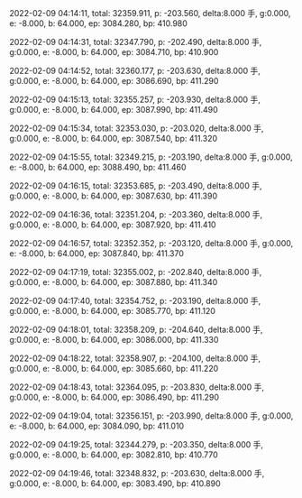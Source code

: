 2022-02-09 04:14:11, total: 32359.911, p: -203.560, delta:8.000 手, g:0.000, e: -8.000, b: 64.000, ep: 3084.280, bp: 410.980

2022-02-09 04:14:31, total: 32347.790, p: -202.490, delta:8.000 手, g:0.000, e: -8.000, b: 64.000, ep: 3084.710, bp: 410.900

2022-02-09 04:14:52, total: 32360.177, p: -203.630, delta:8.000 手, g:0.000, e: -8.000, b: 64.000, ep: 3086.690, bp: 411.290

2022-02-09 04:15:13, total: 32355.257, p: -203.930, delta:8.000 手, g:0.000, e: -8.000, b: 64.000, ep: 3087.990, bp: 411.490

2022-02-09 04:15:34, total: 32353.030, p: -203.020, delta:8.000 手, g:0.000, e: -8.000, b: 64.000, ep: 3087.540, bp: 411.320

2022-02-09 04:15:55, total: 32349.215, p: -203.190, delta:8.000 手, g:0.000, e: -8.000, b: 64.000, ep: 3088.490, bp: 411.460

2022-02-09 04:16:15, total: 32353.685, p: -203.490, delta:8.000 手, g:0.000, e: -8.000, b: 64.000, ep: 3087.630, bp: 411.390

2022-02-09 04:16:36, total: 32351.204, p: -203.360, delta:8.000 手, g:0.000, e: -8.000, b: 64.000, ep: 3087.920, bp: 411.410

2022-02-09 04:16:57, total: 32352.352, p: -203.120, delta:8.000 手, g:0.000, e: -8.000, b: 64.000, ep: 3087.840, bp: 411.370

2022-02-09 04:17:19, total: 32355.002, p: -202.840, delta:8.000 手, g:0.000, e: -8.000, b: 64.000, ep: 3087.880, bp: 411.340

2022-02-09 04:17:40, total: 32354.752, p: -203.190, delta:8.000 手, g:0.000, e: -8.000, b: 64.000, ep: 3085.770, bp: 411.120

2022-02-09 04:18:01, total: 32358.209, p: -204.640, delta:8.000 手, g:0.000, e: -8.000, b: 64.000, ep: 3086.000, bp: 411.330

2022-02-09 04:18:22, total: 32358.907, p: -204.100, delta:8.000 手, g:0.000, e: -8.000, b: 64.000, ep: 3085.660, bp: 411.220

2022-02-09 04:18:43, total: 32364.095, p: -203.830, delta:8.000 手, g:0.000, e: -8.000, b: 64.000, ep: 3086.490, bp: 411.290

2022-02-09 04:19:04, total: 32356.151, p: -203.990, delta:8.000 手, g:0.000, e: -8.000, b: 64.000, ep: 3084.090, bp: 411.010

2022-02-09 04:19:25, total: 32344.279, p: -203.350, delta:8.000 手, g:0.000, e: -8.000, b: 64.000, ep: 3082.810, bp: 410.770

2022-02-09 04:19:46, total: 32348.832, p: -203.630, delta:8.000 手, g:0.000, e: -8.000, b: 64.000, ep: 3083.490, bp: 410.890